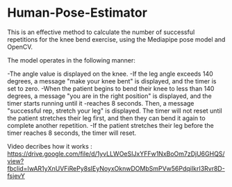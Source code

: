 # Human-Pose-Estimator


This is an effective method to calculate the number of successful repetitions for the knee bend exercise, using the Mediapipe pose model and OpenCV.

The model operates in the following manner:

-The angle value is displayed on the knee.
-If the leg angle exceeds 140 degrees, a message "make your knee bent" is displayed, and the timer is set to zero.
-When the patient begins to bend their knee to less than 140 degrees, a message "you are in the right position" is displayed, and the timer starts running until it -reaches 8 seconds. Then, a message "successful rep, stretch your leg" is displayed. The timer will not reset until the patient stretches their leg first, and then they can bend it again to complete another repetition.
-If the patient stretches their leg before the timer reaches 8 seconds, the timer will reset.


Video decribes how it works : https://drive.google.com/file/d/1yvLLWOeSIJxYFFw1NxBoOm7zDjU6GHQS/view?fbclid=IwAR1yXnUVFiRePy8sIEyNoyxOknwDOMbSmPVw56PdqiIkrI3Rvr8D-fsjevY

